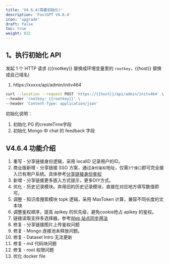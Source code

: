 ```yaml
---
title: 'V4.6.4(需要初始化)'
description: 'FastGPT V4.6.4'
icon: 'upgrade'
draft: false
toc: true
weight: 832
---
```


## 1。执行初始化 API

发起 1 个 HTTP 请求 ({{rootkey}} 替换成环境变量里的 `rootkey`，{{host}} 替换成自己域名)

1. https://xxxxx/api/admin/initv464

```bash
curl --location --request POST 'https://{{host}}/api/admin/initv464' \
--header 'rootkey: {{rootkey}}' \
--header 'Content-Type: application/json'
```

初始化说明：
1. 初始化 PG 的createTime字段
2. 初始化 Mongo 中 chat 的 feedback 字段


## V4.6.4 功能介绍

1. 重写 - 分享链接身份逻辑，采用 localID 记录用户的ID。
2. 商业版新增 - 分享链接 SSO 方案，通过`身份鉴权`地址，仅需`3个接口`即可完全接入已有用户系统。具体参考[分享链接身份鉴权](/docs/development/openapi/share/)
3. 新增 - 分享链接更多嵌入方式提示，更多DIY方式。
4. 优化 - 历史记录模块。弃用旧的历史记录模块，直接在对应地方填写数值即可。
5. 调整 - 知识库搜索模块 topk 逻辑，采用 MaxToken 计算，兼容不同长度的文本块
6. 调整鉴权顺序，提高 apikey 的优先级，避免cookie抢占 apikey 的鉴权。
7. 链接读取支持多选择器。参考[Web 站点同步用法](/docs/guide/knowledge_base/websync/)
8. 修复 - 分享链接图片上传鉴权问题
9. 修复 - Mongo 连接池未释放问题。
10. 修复 - Dataset Intro 无法更新
11. 修复 - md 代码块问题
12. 修复 - root 权限问题
13. 优化 docker file  


